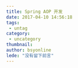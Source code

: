```yaml
---
title: Spring AOP 开发
date: 2017-04-10 14:56:18
tags:
 - untag
category: 
 - uncategory
thumbnail: 
author: bsyonline
lede: "没有留下前言"
---
```

